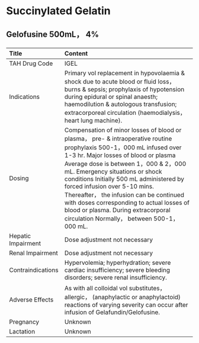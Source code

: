 # Succinylated Gelatin

## Gelofusine 500mL， 4%

##### 

| Title              | Content                                                                                                                                                                                                                                                                                                                                                                                                                                                                                          |
|:-------------------|:-------------------------------------------------------------------------------------------------------------------------------------------------------------------------------------------------------------------------------------------------------------------------------------------------------------------------------------------------------------------------------------------------------------------------------------------------------------------------------------------------|
| TAH Drug Code      | IGEL                                                                                                                                                                                                                                                                                                                                                                                                                                                                                             |
| Indications        | Primary vol replacement in hypovolaemia & shock due to acute blood or fluid loss， burns & sepsis; prophylaxis of hypotension during epidural or spinal anaesth; haemodilution & autologous transfusion; extracorporeal circulation (haemodialysis， heart lung machine).                                                                                                                                                                                                                        |
| Dosing             | Compensation of minor losses of blood or plasma， pre- & intraoperative routine prophylaxis 500-1，000 mL infused over 1-3 hr. Major losses of blood or plasma Average dose is between 1，000 & 2，000 mL. Emergency situations or shock conditions Initially 500 mL administered by forced infusion over 5-10 mins. Thereafter， the infusion can be continued with doses corresponding to actual losses of blood or plasma. During extracorporal circulation Normally， between 500-1，000 mL. |
| Hepatic Impairment | Dose adjustment not necessary                                                                                                                                                                                                                                                                                                                                                                                                                                                                    |
| Renal Impairment   | Dose adjustment not necessary                                                                                                                                                                                                                                                                                                                                                                                                                                                                    |
| Contraindications  | Hypervolemia; hyperhydration; severe cardiac insufficiency; severe bleeding disorders; severe renal insufficiency.                                                                                                                                                                                                                                                                                                                                                                               |
| Adverse Effects    | As with all colloidal vol substitutes， allergic， (anaphylactic or anaphylactoid) reactions of varying severity can occur after infusion of Gelafundin/Gelofusine.                                                                                                                                                                                                                                                                                                                              |
| Pregnancy          | Unknown                                                                                                                                                                                                                                                                                                                                                                                                                                                                                          |
| Lactation          | Unknown                                                                                                                                                                                                                                                                                                                                                                                                                                                                                          |

